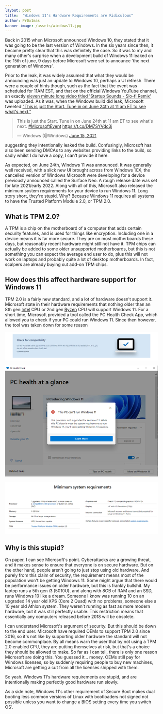 ```yaml
---
layout: post
title:  "Windows 11's Hardware Requirements are Ridiculous"
author: Pr0x1mas
banner-image: /assets/windows11.jpg
---
```


Back in 2015 when Microsoft announced Windows 10, they stated that it was going to be the last version of Windows. In the six years since then, it became pretty clear that this was definitely the case. So it was to my and many other's surprise when a development build of Windows 11 leaked on the 15th of june, 9 days before Microsoft were set to announce 'the next generation of Windows'. 

Prior to the leak, it was widely assumed that what they would be announcing was just an update to Windows 10, perhaps a UI refresh. There were a couple of hints though, such as the fact that the event was scheduled for 11AM EST, and that on the official Windows YouTube channel, an exactly [eleven minute long video titled 'Startup Sounds - Slo-fi Remix'](https://www.youtube.com/watch?v=fQ1vnxWEqiE) was uploaded. As it was, when the Windows build did leak, Microsoft tweeted ["This is just the Start. Tune in on June 24th at 11 am ET to see what's next."](https://twitter.com/Windows/status/1404873374954758148) 

<blockquote class="twitter-tweet"><p lang="en" dir="ltr">This is just the Start. Tune in on June 24th at 11 am ET to see what&#39;s next. <a href="https://twitter.com/hashtag/MicrosoftEvent?src=hash&amp;ref_src=twsrc%5Etfw">#MicrosoftEvent</a> <a href="https://t.co/DM7SYVdc3j">https://t.co/DM7SYVdc3j</a></p>&mdash; Windows (@Windows) <a href="https://twitter.com/Windows/status/1404873374954758148?ref_src=twsrc%5Etfw">June 15, 2021</a></blockquote> <script async src="https://platform.twitter.com/widgets.js" charset="utf-8"></script>

suggesting they intentionally leaked the build. Confusingly, Microsoft has also been sending DMCAs to any websites providing links to the build, so sadly whilst I do have a copy, I can't provide it here.


As expected, on June 24th, Windows 11 was announced. It was generally well received, with a slick new UI brought across from Windows 10X, the cancelled version of Windows Microsoft were developing for a device previously announced called the Surface Neo. A rough release date was set for late 2021/early 2022. Along with all of this, Microsoft also released the minimum system requirements for your device to run Windows 11. Long story short, they're stupid. Why? Because Windows 11 requires all systems to have the Trusted Platform Module 2.0, or TPM 2.0.

## What is TPM 2.0?
A TPM is a chip on the motherboard of a computer that adds certain security features, and is used for things like encryption. Including one in a device means it is far more secure. They are on most motherboards these days, but reasonably recent hardware might still not have it. TPM chips can actually be added to some older unsupported motherboards, but this is not something you can expect the average end user to do, plus this will not work on laptops and probably quite a lot of desktop motherboards. In fact, scalpers are already buying out add-on TPM chips.

## How does this affect hardware support for Windows 11
TPM 2.0 is a fairly new standard, and a lot of hardware doesn't support it. Microsoft state in their hardware requirements that nothing older than an 8th gen [Intel](https://docs.microsoft.com/en-us/windows-hardware/design/minimum/supported/windows-11-supported-intel-processors "List of supported Intel processors on Microsoft's site") CPU or 2nd gen [Ryzen](https://docs.microsoft.com/en-us/windows-hardware/design/minimum/supported/windows-11-supported-amd-processors "List of supported AMD processors on Microsoft's site") CPU will support Windows 11. For a short time, Microsoft provided a tool called the PC Health Check App, which allowed you to check if your PC could run Windows 11. Since then however, the tool was taken down for some reason

![The download link for the PC Health Check App on Microsoft's site now just says 'coming soon'](/assets/noPCHealthCheck.png)

![The PC Health Check App, showing my perfectly fast laptop won't run Windows 11](/assets/noWindows11.png)

![Windows 11's hardware requirements, listed on the Microsoft site](/assets/windows11Requirements.png)

## Why is this stupid?
On paper, I can see Microsoft's point. Cyberattacks are a growing threat, and it makes sense to ensure that everyone is on secure hardware. But on the other hand, people aren't going to just stop using old hardware. And purely from this claim of security, the requirement means most of the population won't be getting Windows 11. Some might argue that there would be performance issues on older hardware, but this is frankly bullshit. My laptop runs a 5th gen i3 (5010U), and along with 8GB of RAM and an SSD, runs Windows 10 like a dream. Someone I know was running 10 on an upgraded 14 year old XPS (Core 2 Quad) with no problems, someone else a 10 year old Athlon system. They weren't running as fast as more modern hardware, but it was still perfectly usable. This restriction means that essentially any computers released before 2018 will be obsolete.

I can understand Microsoft's argument of security. But this should be down to the end user. Microsoft have required OEMs to support TPM 2.0 since 2016, so it's not like by supporting older hardware the standard will not become commonplace. By all means warn the user that by not using a TPM 2.0 enabled CPU, they are putting themselves at risk, but that's a choice they should be allowed to make. So far as I can tell, there is only one reason Microsoft are doing this. You guessed it... money. OEMs still pay for Windows licenses, so by suddenly requiring people to buy new machines, Microsoft are getting a cut from all the licenses shipped with them.

So yeah. Windows 11's hardware requirements are stupid, and are intentionally making perfectly good hardware run slowly.

As a side note, Windows 11's other requirement of Secure Boot makes dual booting less common versions of Linux with bootloaders not signed not possible unless you want to change a BIOS setting every time you switch OS'.
